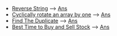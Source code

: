 * [Reverse String](https://practice.geeksforgeeks.org/problems/reverse-a-string/1#) --> [Ans](/Arrays/rev_str.cpp)
* [Cyclically rotate an array by one](https://practice.geeksforgeeks.org/problems/cyclically-rotate-an-array-by-one2614/1#) --> [Ans](/Arrays/rotate_1.cpp)
* [Find The Duplicate](https://leetcode.com/problems/find-the-duplicate-number/) --> [Ans](/Arrays/find_dup.cpp)
* [Best Time to Buy and Sell Stock](https://leetcode.com/problems/best-time-to-buy-and-sell-stock/) --> [Ans](/Arrays/stock(1).cpp)
